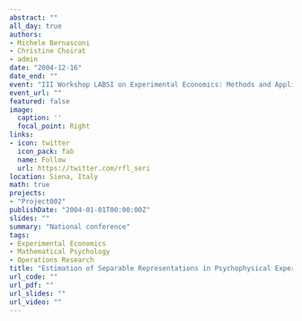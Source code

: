 ```yaml
---
abstract: ""
all_day: true
authors:
- Michele Bernasconi
- Christine Choirat
- admin
date: "2004-12-16"
date_end: ""
event: "III Workshop LABSI on Experimental Economics: Methods and Applications"
event_url: ""
featured: false
image:
  caption: ''
  focal_point: Right
links:
- icon: twitter
  icon_pack: fab
  name: Follow
  url: https://twitter.com/rfl_seri
location: Siena, Italy
math: true
projects:
- "Project002"
publishDate: "2004-01-01T00:00:00Z"
slides: ""
summary: "National conference"
tags:
- Experimental Economics
- Mathematical Psychology
- Operations Research
title: "Estimation of Separable Representations in Psychophysical Experiments"
url_code: ""
url_pdf: ""
url_slides: ""
url_video: ""
---
```


